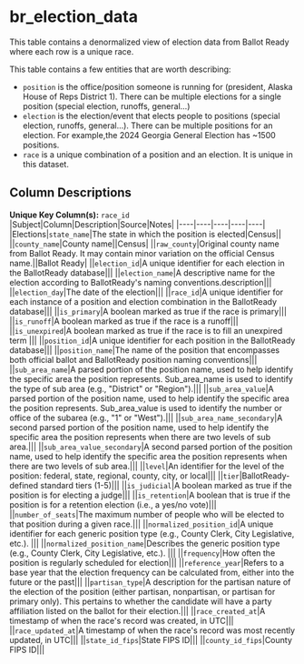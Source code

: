 # br_election_data

This table contains a denormalized view of election data from Ballot Ready where each row is a unique race.

This table contains a few entities that are worth describing:

- `position` is the office/position someone is running for (president, Alaska House of Reps District 1). There can be multiple elections for a single position (special election, runoffs, general...)
- `election` is the election/event that elects people to positions (special election, runoffs, general...). There can be multiple positions for an election. For example,the 2024 Georgia General Election has ~1500 positions.
- `race` is a unique combination of a position and an election. It is unique in this dataset.

## Column Descriptions

**Unique Key Column(s):** `race_id`
|Subject|Column|Description|Source|Notes|
|----|----|----|----|----|
|Elections|`state_name`|The state in which the position is elected|Census||
||`county_name`|County name||Census|
||`raw_county`|Original county name from Ballot Ready. It may contain minor variation on the official Census name.||Ballot Ready|
||`election_id`|A unique identifier for each election in the BallotReady database|||
||`election_name`|A descriptive name for the election according to BallotReady's naming conventions.description|||
||`election_day`|The date of the election|||
||`race_id`|A unique identifier for each instance of a position and election combination in the BallotReady database|||
||`is_primary`|A boolean marked as true if the race is primary|||
||`is_runoff`|A boolean marked as true if the race is a runoff|||
||`is_unexpired`|A boolean marked as true if the race is to fill an unexpired term |||
||`position_id`|A unique identifier for each position in the BallotReady database|||
||`position_name`|The name of the position that encompasses both official ballot and BallotReady position naming conventions|||
||`sub_area_name`|A parsed portion of the position name, used to help identify the specific area the position represents. Sub_area_name is used to identify the type of sub area (e.g., "District" or "Region").|||
||`sub_area_value`|A parsed portion of the position name, used to help identify the specific area the position represents. Sub_area_value is used to identify the number or office of the subarea (e.g., "1" or "West").|||
||`sub_area_name_secondary`|A second parsed portion of the position name, used to help identify the specific area the position represents when there are two levels of sub area.|||
||`sub_area_value_secondary`|A second parsed portion of the position name, used to help identify the specific area the position represents when there are two levels of sub area.|||
||`level`|An identifier for the level of the position: federal, state, regional, county, city, or local|||
||`tier`|BallotReady-defined standard tiers (1-5)|||
||`is_judicial`|A boolean marked as true if the position is for electing a judge|||
||`is_retention`|A boolean that is true if the position is for a retention election (i.e., a yes/no vote)|||
||`number_of_seats`|The maximum number of people who will be elected to that position during a given race.|||
||`normalized_position_id`|A unique identifier for each generic position type (e.g., County Clerk, City Legislative, etc.). |||
||`normalized_position_name`|Describes the generic position type (e.g., County Clerk, City Legislative, etc.). |||
||`frequency`|How often the position is regularly scheduled for election|||
||`reference_year`|Refers to a base year that the election frequency can be calculated from, either into the future or the past|||
||`partisan_type`|A description for the partisan nature of the election of the position (either partisan, nonpartisan, or partisan for primary only). This pertains to whether the candidate will have a party affiliation listed on the ballot for their election.|||
||`race_created_at`|A timestamp of when the race's record was created, in UTC|||
||`race_updated_at`|A timestamp of when the race's record was most recently updated, in UTC|||
||`state_id_fips`|State FIPS ID|||
||`county_id_fips`|County FIPS ID|||
